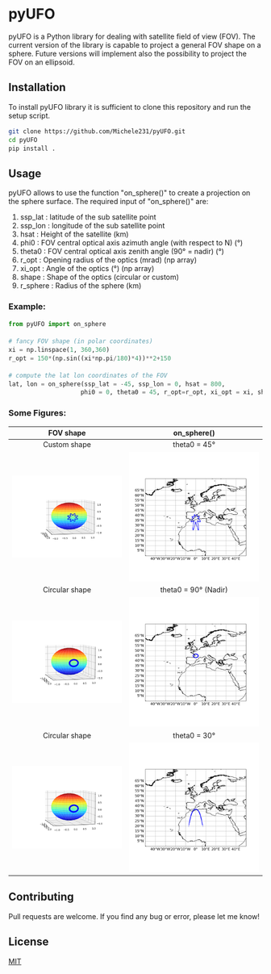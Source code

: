 # pyUFO

pyUFO is a Python library for dealing with satellite field of view (FOV). The current version of the library is capable to
project a general FOV shape on a sphere. Future versions will implement also the possibility to project the FOV on an ellipsoid.

## Installation

To install pyUFO library it is sufficient to clone this repository and run the setup script. 

```bash
git clone https://github.com/Michele231/pyUFO.git
cd pyUFO
pip install .
```

## Usage

pyUFO allows to use the function "on_sphere()" to create a projection on the sphere surface. The required input of "on_sphere()" are:
1. ssp_lat  : latitude of the sub satellite point 
2. ssp_lon  : longitude of the sub satellite point 
3. hsat     : Height of the satellite (km)
4. phi0     : FOV central optical axis azimuth angle (with respect to N) (°)
5. theta0   : FOV central optical axis zenith angle (90° = nadir) (°)
6. r_opt    : Opening radius of the optics (mrad) (np array)
7. xi_opt   : Angle of the optics (°) (np array)
8. shape    : Shape of the optics (circular or custom)
9. r_sphere : Radius of the sphere (km)

### Example:

```python
from pyUFO import on_sphere

# fancy FOV shape (in polar coordinates)
xi = np.linspace(1, 360,360)
r_opt = 150*(np.sin((xi*np.pi/180)*4))**2+150

# compute the lat lon coordinates of the FOV
lat, lon = on_sphere(ssp_lat = -45, ssp_lon = 0, hsat = 800, 
                    phi0 = 0, theta0 = 45, r_opt=r_opt, xi_opt = xi, shape='custom')
```

### Some Figures:

FOV shape             |  on_sphere()
:-------------------------:|:-------------------------:
Custom shape | theta0 = 45°
![alt text](https://github.com/Michele231/pyUFO/blob/main/figures/fov_geometry_custom.png)  |  ![alt text](https://github.com/Michele231/pyUFO/blob/main/figures/45d_obs_custom.png)
Circular shape | theta0 = 90° (Nadir)
![alt text](https://github.com/Michele231/pyUFO/blob/main/figures/fov_geometry.png)  |  ![alt text](https://github.com/Michele231/pyUFO/blob/main/figures/nadir_obs1.png)
Circular shape | theta0 = 30°
![alt text](https://github.com/Michele231/pyUFO/blob/main/figures/fov_geometry.png "Circular shape")  |  ![alt text](https://github.com/Michele231/pyUFO/blob/main/figures/30d_obs1.png "theta0 = 30°")


## Contributing

Pull requests are welcome. If you find any bug or error, please let me know!

## License

[MIT](https://choosealicense.com/licenses/mit/)
